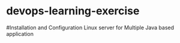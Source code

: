 # devops-learning-exercise

#Installation and Configuration Linux server for Multiple Java based application
               
               
